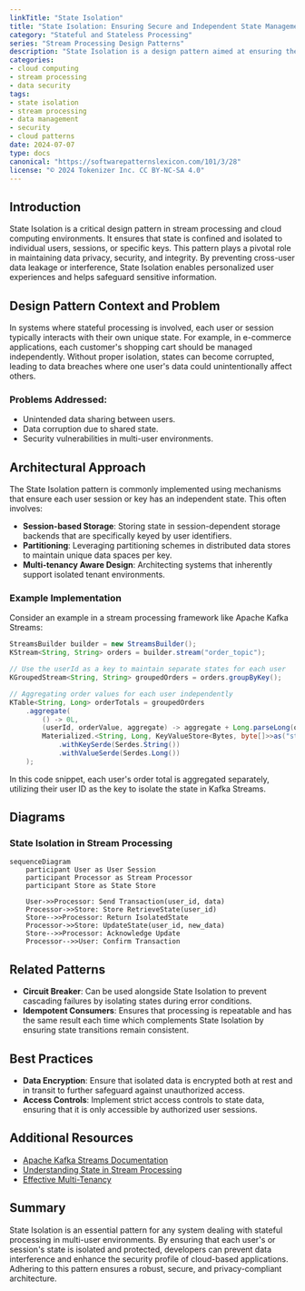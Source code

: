 ```yaml
---
linkTitle: "State Isolation"
title: "State Isolation: Ensuring Secure and Independent State Management"
category: "Stateful and Stateless Processing"
series: "Stream Processing Design Patterns"
description: "State Isolation is a design pattern aimed at ensuring the separation and isolation of state data per user, session, or key to enhance security and prevent unintentional data interference in stream processing environments."
categories:
- cloud computing
- stream processing
- data security
tags:
- state isolation
- stream processing
- data management
- security
- cloud patterns
date: 2024-07-07
type: docs
canonical: "https://softwarepatternslexicon.com/101/3/28"
license: "© 2024 Tokenizer Inc. CC BY-NC-SA 4.0"
---
```


## Introduction

State Isolation is a critical design pattern in stream processing and cloud computing environments. It ensures that state is confined and isolated to individual users, sessions, or specific keys. This pattern plays a pivotal role in maintaining data privacy, security, and integrity. By preventing cross-user data leakage or interference, State Isolation enables personalized user experiences and helps safeguard sensitive information.

## Design Pattern Context and Problem

In systems where stateful processing is involved, each user or session typically interacts with their own unique state. For example, in e-commerce applications, each customer's shopping cart should be managed independently. Without proper isolation, states can become corrupted, leading to data breaches where one user's data could unintentionally affect others.

### Problems Addressed:
- Unintended data sharing between users.
- Data corruption due to shared state.
- Security vulnerabilities in multi-user environments.

## Architectural Approach

The State Isolation pattern is commonly implemented using mechanisms that ensure each user session or key has an independent state. This often involves:

- **Session-based Storage**: Storing state in session-dependent storage backends that are specifically keyed by user identifiers.
- **Partitioning**: Leveraging partitioning schemes in distributed data stores to maintain unique data spaces per key.
- **Multi-tenancy Aware Design**: Architecting systems that inherently support isolated tenant environments.

### Example Implementation

Consider an example in a stream processing framework like Apache Kafka Streams:

```java
StreamsBuilder builder = new StreamsBuilder();
KStream<String, String> orders = builder.stream("order_topic");

// Use the userId as a key to maintain separate states for each user
KGroupedStream<String, String> groupedOrders = orders.groupByKey();

// Aggregating order values for each user independently
KTable<String, Long> orderTotals = groupedOrders
    .aggregate(
        () -> 0L,
        (userId, orderValue, aggregate) -> aggregate + Long.parseLong(orderValue),
        Materialized.<String, Long, KeyValueStore<Bytes, byte[]>>as("state-store")
            .withKeySerde(Serdes.String())
            .withValueSerde(Serdes.Long())
    );
```

In this code snippet, each user's order total is aggregated separately, utilizing their user ID as the key to isolate the state in Kafka Streams.

## Diagrams

### State Isolation in Stream Processing

```mermaid
sequenceDiagram
    participant User as User Session
    participant Processor as Stream Processor
    participant Store as State Store

    User->>Processor: Send Transaction(user_id, data)
    Processor->>Store: Store RetrieveState(user_id)
    Store-->>Processor: Return IsolatedState
    Processor->>Store: UpdateState(user_id, new_data)
    Store-->>Processor: Acknowledge Update
    Processor-->>User: Confirm Transaction
```

## Related Patterns

- **Circuit Breaker**: Can be used alongside State Isolation to prevent cascading failures by isolating states during error conditions.
- **Idempotent Consumers**: Ensures that processing is repeatable and has the same result each time which complements State Isolation by ensuring state transitions remain consistent.

## Best Practices

- **Data Encryption**: Ensure that isolated data is encrypted both at rest and in transit to further safeguard against unauthorized access.
- **Access Controls**: Implement strict access controls to state data, ensuring that it is only accessible by authorized user sessions.

## Additional Resources

- [Apache Kafka Streams Documentation](https://kafka.apache.org/documentation/streams/)
- [Understanding State in Stream Processing](https://some.blog/stream-processing-state)
- [Effective Multi-Tenancy](https://another.blog/multi-tenancy-best-practices)

## Summary

State Isolation is an essential pattern for any system dealing with stateful processing in multi-user environments. By ensuring that each user's or session's state is isolated and protected, developers can prevent data interference and enhance the security profile of cloud-based applications. Adhering to this pattern ensures a robust, secure, and privacy-compliant architecture.
